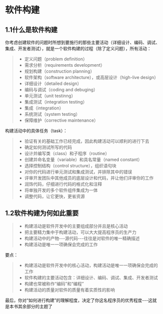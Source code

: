 # 软件构建
## 1.1什么是软件构建
你考虑创建软件的问题时所想到要施行的那些主要活动（详细设计、编码、调试、集成、开发者测试），就是一个软件构建的过程（除了定义问题），所有活动：

>* 定义问题（problem definition）
>* 需求分析（requirements development）
>* 规划构建（construction planning）
>* 软件架构（software architecture），或高层设计（high-live design）
>* 详细设计（detailed design）
>* 编码与调试（coding and debuging）
>* 单元测试（unit testinng）
>* 集成测试（integration testing）
>* 集成（integration）
>* 系统测试（system testing）
>* 保障维护（corrective maintenance）

构建活动中的具体任务（task）：
>* 验证有关的基础工作已经完成，因此构建活动可以顺利的进行下去
>* 确定如何测试所写的代码
>* 设计并编写类（class）和子程序（routine）
>* 创建并命名变量（variable）和具名常量（named constant）
>* 选择控制结构（control structure），组织语句块
>* 对你的代码进行单元测试和集成测试，并排除其中的错误
>* 评审开发团队中其他成员的底层设计和代码，并让他们评审你的工作
>* 润饰代码，仔细进行代码的格式化和注释
>* 将单独开发的多个软件组件集成为一体
>* 调整代码，让它更快，更省资源


## 1.2软件构建为何如此重要
>* 构建活动是软件开发中的主要组成部分并且是核心活动
>* 把主要精力集中于构建活动，可以大大提高程序员的生产力
>* 构建活动中的产物---源代码---往往是对软件的唯一精确描述
>* 构建活动是唯一一项确保会完成的工作

要点：
>* 构建活动是软件开发中的核心活动，构建活动是唯一一项确保会完成的工作
>* 软件构建的主要活动包含：详细设计、编码、调试、集成、开发者测试
>* 构建也常被称作“编码”和“编程”
>* 构建活动的质量对软件的质量有着实质性的影响

最后，你对“如何进行构建”的理解程度，决定了你这名程序员的优秀程度---这就是本书其余部分的主题了
